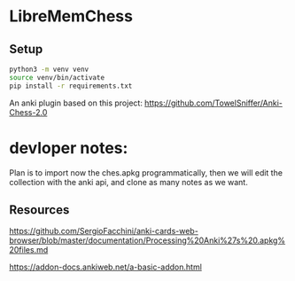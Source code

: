 # LibreMemChess




## Setup 
```bash
python3 -m venv venv
source venv/bin/activate
pip install -r requirements.txt
```

An anki plugin based on this project:
https://github.com/TowelSniffer/Anki-Chess-2.0

# devloper notes:

Plan is to import now the ches.apkg programmatically, 
then we will edit the collection with the anki api, and clone as many notes as we want. 


##  Resources
https://github.com/SergioFacchini/anki-cards-web-browser/blob/master/documentation/Processing%20Anki%27s%20.apkg%20files.md

https://addon-docs.ankiweb.net/a-basic-addon.html